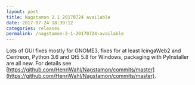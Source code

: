 ```yaml
---
layout: post
title: Nagstamon 2.1 20170724 available
date: 2017-07-24 18:39:12
categories: releases
permalink: /nagstamon-2-1-20170724-available
---
```


Lots of GUI fixes mostly for GNOME3, fixes for at least IcingaWeb2 and Centreon, Python 3.6 and Qt5 5.8 for Windows, packaging with PyInstaller are all new. For details see [https://github.com/HenriWahl/Nagstamon/commits/master](https://github.com/HenriWahl/Nagstamon/commits/master).


